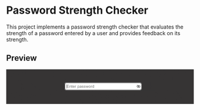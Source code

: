 # Password Strength Checker

This project implements a password strength checker that evaluates the strength of a password entered by a user and provides feedback on its strength.


## Preview

![Password Strength Checker Preview](https://github.com/MehekFatima/Frontend-MiniProjects/blob/main/PasswordStrengthChecker/chrome-capture-2024-4-7.gif?raw=true)


